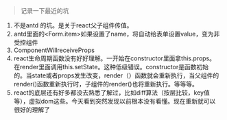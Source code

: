 > 记录一下最近的坑

1. 不是antd 的坑。是关于react父子组件传值。
2. antd里面的<Form.item>如果设置了name，将自动给表单设置value，变为非受控组件
3. ComponentWillreceiveProps
4. react生命周期函数没有好好理解。一开始在constructor里面拿this.props。在render里面调用this.setState。这种低级错误。constructor是函数初始的。当state或者props发生改变，render（）函数就会重新执行，当父组件的render()函数重新执行时，子组件的render()也将重新执行。等等等。
5. react的底层还有好多都没去熟悉了解过，比如diff算法（按层比较，key值等），虚拟dom这些。今天看到突然发现以前根本没有看懂。现在重新就可以很好的理解了







